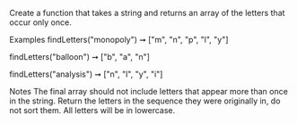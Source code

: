 Create a function that takes a string and returns an array of the letters that occur only once.

Examples
findLetters("monopoly") ➞ ["m", "n", "p", "l", "y"]

findLetters("balloon") ➞ ["b", "a", "n"]

findLetters("analysis") ➞ ["n", "l", "y", "i"]

Notes
The final array should not include letters that appear more than once in the string.
Return the letters in the sequence they were originally in, do not sort them.
All letters will be in lowercase.
